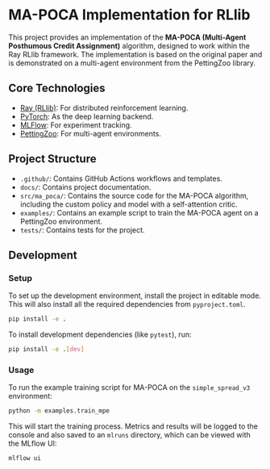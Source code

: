 # MA-POCA Implementation for RLlib

This project provides an implementation of the **MA-POCA (Multi-Agent Posthumous Credit Assignment)** algorithm, designed to work within the Ray RLlib framework. The implementation is based on the original paper and is demonstrated on a multi-agent environment from the PettingZoo library.

## Core Technologies

-   [Ray (RLlib)](https://www.ray.io/): For distributed reinforcement learning.
-   [PyTorch](https://pytorch.org/): As the deep learning backend.
-   [MLFlow](https://mlflow.org/): For experiment tracking.
-   [PettingZoo](https://pettingzoo.farama.org/): For multi-agent environments.

## Project Structure

-   `.github/`: Contains GitHub Actions workflows and templates.
-   `docs/`: Contains project documentation.
-   `src/ma_poca/`: Contains the source code for the MA-POCA algorithm, including the custom policy and model with a self-attention critic.
-   `examples/`: Contains an example script to train the MA-POCA agent on a PettingZoo environment.
-   `tests/`: Contains tests for the project.

## Development

### Setup

To set up the development environment, install the project in editable mode. This will also install all the required dependencies from `pyproject.toml`.

```bash
pip install -e .
```

To install development dependencies (like `pytest`), run:
```bash
pip install -e .[dev]
```

### Usage

To run the example training script for MA-POCA on the `simple_spread_v3` environment:

```bash
python -m examples.train_mpe
```

This will start the training process. Metrics and results will be logged to the console and also saved to an `mlruns` directory, which can be viewed with the MLflow UI:

```bash
mlflow ui
```
